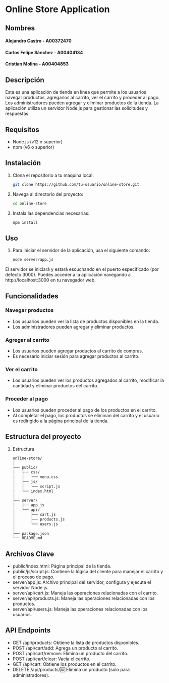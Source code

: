 # Online Store Application

## Nombres

#### Alejandro Castro - A00372470
#### Carlos Felipe Sánchez - A00404134
#### Cristian Molina - A00404853

## Descripción

Esta es una aplicación de tienda en línea que permite a los usuarios navegar productos, agregarlos al carrito, ver el carrito y proceder al pago. Los administradores pueden agregar y eliminar productos de la tienda. La aplicación utiliza un servidor Node.js para gestionar las solicitudes y respuestas.

## Requisitos

- Node.js (v12 o superior)
- npm (v6 o superior)

## Instalación

1. Clona el repositorio a tu máquina local:

   ```bash
   git clone https://github.com/tu-usuario/online-store.git

2. Navega al directorio del proyecto:

   ```bash
   cd online-store

3. Instala las dependencias necesarias:

   ```bash
   npm install

## Uso

1. Para iniciar el servidor de la aplicación, usa el siguiente comando:

   ```bash
   node server/app.js

El servidor se iniciará y estará escuchando en el puerto especificado (por defecto 3000). Puedes acceder a la aplicación navegando a http://localhost:3000 en tu navegador web.

## Funcionalidades

### Navegar productos
- Los usuarios pueden ver la lista de productos disponibles en la tienda.
- Los administradores pueden agregar y eliminar productos.

### Agregar al carrito
- Los usuarios pueden agregar productos al carrito de compras.
- Es necesario iniciar sesión para agregar productos al carrito.

### Ver el carrito
- Los usuarios pueden ver los productos agregados al carrito, modificar la cantidad y eliminar productos del carrito.

### Proceder al pago
- Los usuarios pueden proceder al pago de los productos en el carrito.
- Al completar el pago, los productos se eliminan del carrito y el usuario es redirigido a la página principal de la tienda.

## Estructura del proyecto

1. Estructura

   ```bash
   online-store/
   │
   ├── public/
   │   ├── css/
   │   │   └── menu.css
   │   ├── js/
   │   │   └── script.js
   │   └── index.html
   │
   ├── server/
   │   ├── app.js
   │   └── api/
   │       ├── cart.js
   │       ├── products.js
   │       └── users.js
   │
   ├── package.json
   └── README.md

## Archivos Clave
- public/index.html: Página principal de la tienda.
- public/js/script.js: Contiene la lógica del cliente para manejar el carrito y el proceso de pago.
- server/app.js: Archivo principal del servidor, configura y ejecuta el servidor Node.js.
- server/api/cart.js: Maneja las operaciones relacionadas con el carrito.
- server/api/products.js: Maneja las operaciones relacionadas con los productos.
- server/api/users.js: Maneja las operaciones relacionadas con los usuarios.

## API Endpoints
- GET /api/products: Obtiene la lista de productos disponibles.
- POST /api/cart/add: Agrega un producto al carrito.
- POST /api/cart/remove: Elimina un producto del carrito.
- POST /api/cart/clear: Vacía el carrito.
- GET /api/cart: Obtiene los productos en el carrito.
- DELETE /api/products/:id: Elimina un producto (solo para administradores).